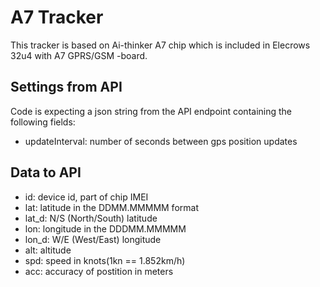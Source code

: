 # A7 Tracker

This tracker is based on Ai-thinker A7 chip which is included in Elecrows 32u4 with A7 GPRS/GSM -board.

## Settings from API

Code is expecting a json string from the API endpoint containing the following fields:
- updateInterval: number of seconds between gps position updates

## Data to API

- id: device id, part of chip IMEI
- lat: latitude in the DDMM.MMMMM format
- lat_d: N/S (North/South) latitude
- lon: longitude in the DDDMM.MMMMM
- lon_d: W/E (West/East) longitude
- alt: altitude
- spd: speed in knots(1kn == 1.852km/h)
- acc: accuracy of postition in meters
